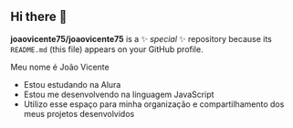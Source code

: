 ## Hi there 👋


**joaovicente75/joaovicente75** is a ✨ _special_ ✨ repository because its `README.md` (this file) appears on your GitHub profile.

Meu nome é João Vicente
- Estou estudando na Alura
- Estou me desenvolvendo na linguagem JavaScript
- Utilizo esse espaço para minha organização e
compartilhamento dos meus projetos desenvolvidos
